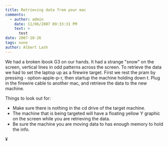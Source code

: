 ```yaml
---
title: Retrieving data from your mac
comments:
  - author: admin
    date: 11/06/2007 09:33:31 PM
    text: >
      test
date: 2007-10-26
tags: none
author: Albert Lash
---
```

We had a broken ibook G3 on our hands. It had a strange "snow" on the screen, vertical lines in odd patterns across the screen. To retrieve the data we had to set the laptop up as a firewire target. First we rest the pram by pressing - option-apple-p-r, then startup the machine holding down t. Plug in the firewire cable to another mac, and retrieve the data to the new machine.

Things to look out for:

<ul><li>Make sure there is nothing in the cd drive of the target machine.</li><li>The machine that is being targeted will have a floating yellow Y graphic on the screen while you are retrieving the data.</li><li>Be sure the machine you are moving data to has enough memory to hold the info.</li></ul>

¥

